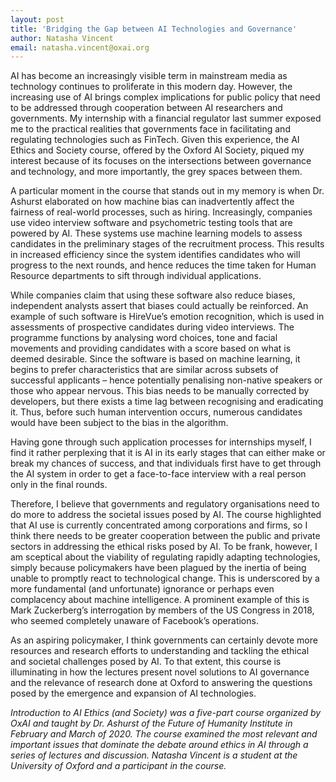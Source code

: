 ```yaml
---
layout: post 
title: 'Bridging the Gap between AI Technologies and Governance'
author: Natasha Vincent
email: natasha.vincent@oxai.org
---
```


AI has become an increasingly visible term in mainstream media as technology continues to proliferate in this modern day. However, the increasing use of AI brings complex implications for public policy that need to be addressed through cooperation between AI researchers and governments. My internship with a financial regulator last summer exposed me to the practical realities that governments face in facilitating and regulating technologies such as FinTech. Given this experience, the AI Ethics and Society course, offered by the Oxford AI Society, piqued my interest because of its focuses on the intersections between governance and technology, and more importantly, the grey spaces between them.

A particular moment in the course that stands out in my memory is when Dr. Ashurst elaborated on how machine bias can inadvertently affect the fairness of real-world processes, such as hiring. Increasingly, companies use video interview software and psychometric testing tools that are powered by AI. These systems use machine learning models to assess candidates in the preliminary stages of the recruitment process. This results in increased efficiency since the system identifies candidates who will progress to the next rounds, and hence reduces the time taken for Human Resource departments to sift through individual applications.  

While companies claim that using these software also reduce biases, independent analysts assert that biases could actually be reinforced. An example of such software is HireVue’s emotion recognition, which is used in assessments of prospective candidates during video interviews. The programme functions by analysing word choices, tone and facial movements and providing candidates with a score based on what is deemed desirable. Since the software is based on machine learning, it begins to prefer characteristics that are similar across subsets of successful applicants – hence potentially penalising non-native speakers or those who appear nervous. This bias needs to be manually corrected by developers, but there exists a time lag between recognising and eradicating it. Thus, before such human intervention occurs, numerous candidates would have been subject to the bias in the algorithm. 

Having gone through such application processes for internships myself, I find it rather perplexing that it is AI in its early stages that can either make or break my chances of success, and that individuals first have to get through the AI system in order to get a face-to-face interview with a real person only in the final rounds. 

Therefore, I believe that governments and regulatory organisations need to do more to address the societal issues posed by AI. The course highlighted that AI use is currently concentrated among corporations and firms, so I think there needs to be greater cooperation between the public and private sectors in addressing the ethical risks posed by AI. To be frank, however, I am sceptical about the viability of regulating rapidly adapting technologies, simply because policymakers have been plagued by the inertia of being unable to promptly react to technological change. This is underscored by a more fundamental (and unfortunate) ignorance or perhaps even complacency about machine intelligence. A prominent example of this is Mark Zuckerberg’s interrogation by members of the US Congress in 2018, who seemed completely unaware of Facebook’s operations. 

As an aspiring policymaker, I think governments can certainly devote more resources and research efforts to understanding and tackling the ethical and societal challenges posed by AI. To that extent, this course is illuminating in how the lectures present novel solutions to AI governance and the relevance of research done at Oxford to answering the questions posed by the emergence and expansion of AI technologies.
 


_Introduction to AI Ethics (and Society) was a five-part course organized by OxAI and taught by Dr. Ashurst of the Future of Humanity Institute in February and March of 2020. The course examined the most relevant and important issues that dominate the debate around ethics in AI through a series of lectures and discussion. Natasha Vincent is a student at the University of Oxford and a participant in the course._
